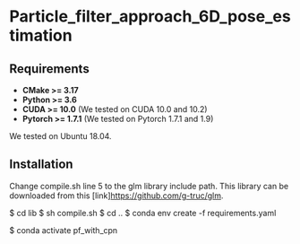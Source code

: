 # Particle_filter_approach_6D_pose_estimation

## Requirements
 * __CMake >= 3.17__
 * __Python >= 3.6__
 * __CUDA >= 10.0__     (We tested on CUDA 10.0 and 10.2)
 * __Pytorch >= 1.7.1__ (We tested on Pytorch 1.7.1 and 1.9)

We tested on Ubuntu 18.04.

## Installation

Change compile.sh line 5 to the glm library include path. This library can be downloaded from this [link]<https://github.com/g-truc/glm>.


  $ cd lib
  $ sh compile.sh
  $ cd ..
  $ conda env create -f requirements.yaml
  
  
  $ conda activate pf_with_cpn
